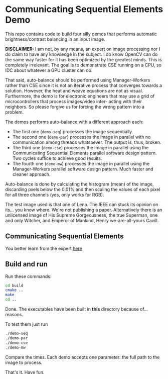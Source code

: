 # Communicating Sequential Elements Demo
This repo contains code to build four silly demos that performs
automatic brightness/contrast balancing in an input image.

**DISCLAIMER:** I am not, by any means, an expert on image processing
nor I do claim to have any knowledge in the subject. I do know OpenCV
can do the same way faster for it has been optimized by the greatest
minds. This is completely irrelevant. The goal is to demonstrate CSE
running on a CPU, so IDC about whatever a GPU cluster can do.

That said, auto-balance should be performed using Manager-Workers
rather than CSE since it is not an iterative process that converges
towards a solution. However, the heat and weave equations are not
as visual. Furthermore, the demo is for electronic engineers that
may use a grid of microcontrollers that process images/video inter-
acting with their neighbors. So please forgive us for forcing the
wrong pattern into a problem.

The demos performs auto-balance with a different approach each:
- The first one (`demo-seq`) processes the image sequentially.
- The second one (`demo-par`) processes the image in parallel with no
communication among threads whatsoever. The output is, thus, broken.
- The third one (`demo-cse`) processes the image in parallel using the
Communicating Sequential Elements parallel software design pattern.
Two cycles suffice to achieve good results.
- The fourth one (`demo-mw`) processes the image in parallel using the
Manager-Workers parallel software design pattern. Much faster and
cleaner approach.

Auto-balance is done by calculating the histogram (mean) of the image,
discarding pxels below the 0.01% and then scaling the values of each
pixel for all three channels (yes, only works for RGB).

The test image used is that one of Lena. The IEEE can stuck its opinion
on its... you know where. We're not publishing a paper. Alternatively
there is an unlicensed image of His Supreme Gorgeousness, the true
Superman, one and only Witcher, and Emperor of Mankind,
Henry we-are-all-yours Cavill.

## Communicating Sequential Elements
You better learn from the expert [here](https://scholar.google.com/scholar?hl=en&as_sdt=0%2C5&q=%22communicating+sequential+elements%22)

## Build and run

Run these commands:
```bash
cd build
cmake ..
make
cd ..
```

Done. The executables have been built in **this** directory because
of... reasons.

To test them just run
```bash
./demo-seq
./demo-par
./demo-cse
./demo-mw
```

Compare the times.
Each demo accepts one parameter: the full path to the image to process.

That's it. Have fun.

